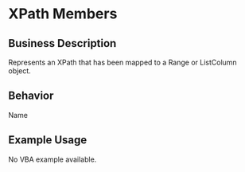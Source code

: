 # XPath Members

## Business Description
Represents an XPath that has been mapped to a Range or ListColumn object.

## Behavior
Name

## Example Usage
No VBA example available.